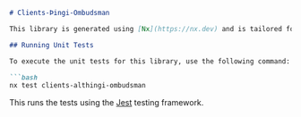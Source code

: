 ```markdown
# Clients-Þingi-Ombudsman

This library is generated using [Nx](https://nx.dev) and is tailored for interacting with the Althingi Ombudsman services.

## Running Unit Tests

To execute the unit tests for this library, use the following command:

```bash
nx test clients-althingi-ombudsman
```

This runs the tests using the [Jest](https://jestjs.io) testing framework.
```